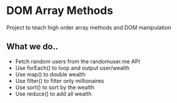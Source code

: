 # DOM Array Methods
 Project to teach high order array methods and DOM manipulation

## What we do..
- Fetch random users from the randomuser.me API
- Use forEach() to loop and output user/wealth
- Use map() to double wealth
- Use filter() to filter only millionaires
- Use sort() to sort by the wealth
- Use reduce() to add all wealth
